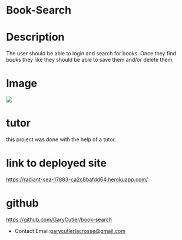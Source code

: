
# Book-Search

  # Description
The user should be able to login and search for books. Once they find books they like they should be able to save them and/or delete them.

# Image
<img src= "Book-Search/img/books.png">

# tutor
this project was done with the help of a tutor.
# link to deployed site 
https://radiant-sea-17883-ca2c8bafdd64.herokuapp.com/

# github
https://github.com/GaryCutler/book-search
  * Contact Email:garycutlerlacrosse@gmail.com